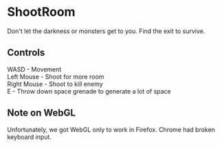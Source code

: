 # ShootRoom

Don't let the darkness or monsters get to you. Find the exit to survive.

## Controls  
WASD - Movement  
Left Mouse - Shoot for more room  
Right Mouse - Shoot to kill enemy  
E - Throw down space grenade to generate a lot of space  

## Note on WebGL
Unfortunately, we got WebGL only to work in Firefox. Chrome had broken keyboard input.
